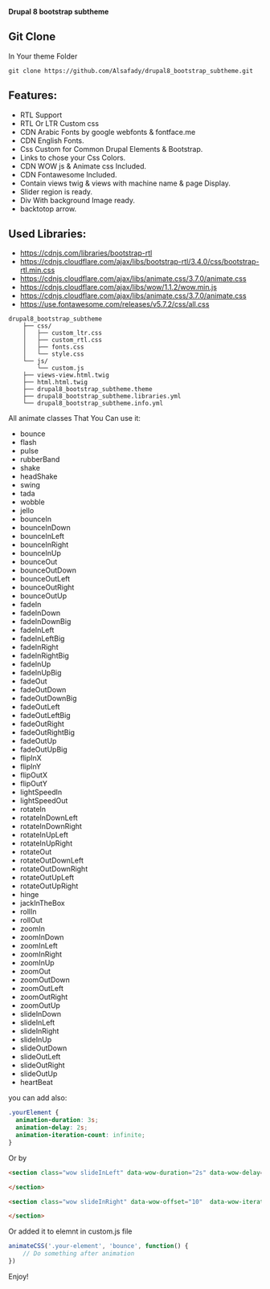 
**Drupal 8 bootstrap subtheme**


## Git Clone
In Your theme Folder

```text
git clone https://github.com/Alsafady/drupal8_bootstrap_subtheme.git
```

## Features:
- RTL Support
- RTL Or LTR Custom css
- CDN Arabic Fonts by google webfonts & fontface.me
- CDN English Fonts.
- Css Custom for Common Drupal Elements & Bootstrap.
- Links to chose your Css Colors.
- CDN WOW js & Animate css Included.
- CDN Fontawesome Included.
- Contain views twig & views with machine name & page Display.
- Slider region is ready.
- Div With background Image ready.
- backtotop arrow.


## Used Libraries:
- https://cdnjs.com/libraries/bootstrap-rtl
- https://cdnjs.cloudflare.com/ajax/libs/bootstrap-rtl/3.4.0/css/bootstrap-rtl.min.css
- https://cdnjs.cloudflare.com/ajax/libs/animate.css/3.7.0/animate.css
- https://cdnjs.cloudflare.com/ajax/libs/wow/1.1.2/wow.min.js
- https://cdnjs.cloudflare.com/ajax/libs/animate.css/3.7.0/animate.css
- https://use.fontawesome.com/releases/v5.7.2/css/all.css



```text
drupal8_bootstrap_subtheme
    ├── css/
    │   ├── custom_ltr.css
    │   ├── custom_rtl.css
    │   ├── fonts.css
    │   └── style.css
    └── js/
        └── custom.js
    ├── views-view.html.twig
    ├── html.html.twig
    ├── drupal8_bootstrap_subtheme.theme
    ├── drupal8_bootstrap_subtheme.libraries.yml
    └── drupal8_bootstrap_subtheme.info.yml
```









All animate classes That You Can use it:
- bounce
- flash
- pulse
- rubberBand
- shake
- headShake
- swing
- tada
- wobble
- jello
- bounceIn
- bounceInDown
- bounceInLeft
- bounceInRight
- bounceInUp
- bounceOut
- bounceOutDown
- bounceOutLeft
- bounceOutRight
- bounceOutUp
- fadeIn
- fadeInDown
- fadeInDownBig
- fadeInLeft
- fadeInLeftBig
- fadeInRight
- fadeInRightBig
- fadeInUp
- fadeInUpBig
- fadeOut
- fadeOutDown
- fadeOutDownBig
- fadeOutLeft
- fadeOutLeftBig
- fadeOutRight
- fadeOutRightBig
- fadeOutUp
- fadeOutUpBig
- flipInX
- flipInY
- flipOutX
- flipOutY
- lightSpeedIn
- lightSpeedOut
- rotateIn
- rotateInDownLeft
- rotateInDownRight
- rotateInUpLeft
- rotateInUpRight
- rotateOut
- rotateOutDownLeft
- rotateOutDownRight
- rotateOutUpLeft
- rotateOutUpRight
- hinge
- jackInTheBox
- rollIn
- rollOut
- zoomIn
- zoomInDown
- zoomInLeft
- zoomInRight
- zoomInUp
- zoomOut
- zoomOutDown
- zoomOutLeft
- zoomOutRight
- zoomOutUp
- slideInDown
- slideInLeft
- slideInRight
- slideInUp
- slideOutDown
- slideOutLeft
- slideOutRight
- slideOutUp
- heartBeat


you can add also:


```css
.yourElement {
  animation-duration: 3s;
  animation-delay: 2s;
  animation-iteration-count: infinite;
}
```


Or by

```html
<section class="wow slideInLeft" data-wow-duration="2s" data-wow-delay="5s">

</section>

<section class="wow slideInRight" data-wow-offset="10"  data-wow-iteration="10">

</section>
```

Or added it to elemnt in custom.js file


```js
animateCSS('.your-element', 'bounce', function() {
    // Do something after animation
})
```



Enjoy!
